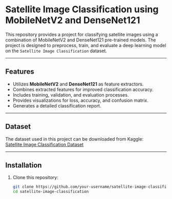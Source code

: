 # Satellite Image Classification using MobileNetV2 and DenseNet121

This repository provides a project for classifying satellite images using a combination of MobileNetV2 and DenseNet121 pre-trained models. The project is designed to preprocess, train, and evaluate a deep learning model on the `Satellite Image Classification` dataset.

---

## Features

- Utilizes **MobileNetV2** and **DenseNet121** as feature extractors.
- Combines extracted features for improved classification accuracy.
- Includes training, validation, and evaluation processes.
- Provides visualizations for loss, accuracy, and confusion matrix.
- Generates a detailed classification report.

---

## Dataset

The dataset used in this project can be downloaded from Kaggle:  
[Satellite Image Classification Dataset](https://www.kaggle.com/datasets/mahmoudreda55/satellite-image-classification)

---

## Installation

1. Clone this repository:
   ```bash
   git clone https://github.com/your-username/satellite-image-classification.git
   cd satellite-image-classification
